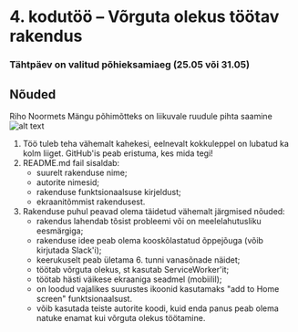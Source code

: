 # 4. kodutöö – Võrguta olekus töötav rakendus

### Tähtpäev on valitud põhieksamiaeg (25.05 või 31.05)

## Nõuded

Riho Noormets
Mängu põhimõtteks on liikuvale ruudule pihta saamine
![alt text](https://gyazo.com/c401be225670e6fccf6d6ba9e00fe261)


1. Töö tuleb teha vähemalt kahekesi, eelnevalt kokkuleppel on lubatud ka kolm liiget. GitHub'is peab eristuma, kes mida tegi!
1. README.md fail sisaldab:
    * suurelt rakenduse nime; 
    * autorite nimesid; 
    * rakenduse funktsionaalsuse kirjeldust;
    * ekraanitõmmist rakendusest.
1. Rakenduse puhul peavad olema täidetud vähemalt järgmised nõuded:
    + rakendus lahendab tõsist probleemi või on meelelahutusliku eesmärgiga; 
    + rakenduse idee peab olema kooskõlastatud õppejõuga (võib kirjutada Slack'i); 
    + keerukuselt peab ületama 6. tunni vanasõnade näidet; 
    * töötab võrguta olekus, st kasutab ServiceWorker'it;
    + töötab hästi väikese ekraaniga seadmel (mobiilil);  
    * on loodud vajalikes suurustes ikoonid kasutamaks "add to Home screen" funktsionaalsust.
    + võib kasutada teiste autorite koodi, kuid enda panus peab olema natuke enamat kui võrguta olekus töötamine. 
